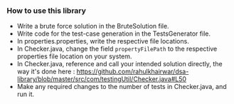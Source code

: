 ### How to use this library

- Write a brute force solution in the BruteSolution file.
- Write code for the test-case generation in the TestsGenerator file.
- In properties.properties, write the respective file locations.
- In Checker.java, change the field `propertyFilePath` to the respective properties file location on your system.
- In Checker.java, reference and call your intended solution directly, the way it's done here :
  https://github.com/rahulkhairwar/dsa-library/blob/master/src/com/testingUtil/Checker.java#L50
- Make any required changes to the number of tests in Checker.java, and run it.
